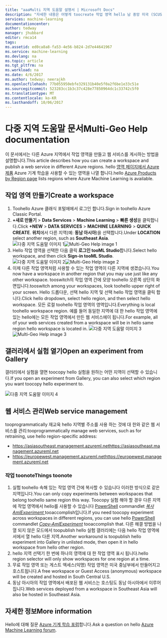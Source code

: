 ```yaml
---
title: "aaaMulti 지역 도움말 설명서 | Microsoft Docs"
description: "자세한 내용은 어떻게 toocreate 작업 영역 hello 남 중앙 미국 (SCUS)와에서 다른 Azure 지역에서 웹 서비스를 게시 하 고 Azure 지역입니다."
services: machine-learning
documentationcenter: 
author: tedway
manager: jhubbard
editor: rmca14
tags: 
ms.assetid: ed0ca8a8-fa53-4e56-b824-2d7e44641967
ms.service: machine-learning
ms.devlang: na
ms.topic: article
ms.tgt_pltfrm: na
ms.workload: na
ms.date: 4/6/2017
ms.author: tedway; neerajkh
ms.openlocfilehash: 77b055950ebfe329131b40e5f0a2f6be1e33c51e
ms.sourcegitcommit: 523283cc1b3c37c428e77850964dc1c33742c5f0
ms.translationtype: MT
ms.contentlocale: ko-KR
ms.lasthandoff: 10/06/2017
---
```

# <a name="multi-geo-help-documentation"></a><span data-ttu-id="e4031-103">다중 지역 도움말 문서</span><span class="sxs-lookup"><span data-stu-id="e4031-103">Multi-Geo Help documentation</span></span>
<span data-ttu-id="e4031-104">이 문서에서는 다른 Azure 지역에서 작업 영역을 만들고 웹 서비스를 게시하는 방법을 설명합니다.</span><span class="sxs-lookup"><span data-stu-id="e4031-104">This article describes how you can create a workspace and publish a web service in different Azure regions.</span></span>  <span data-ttu-id="e4031-105">hello [영역 페이지에서 Azure 제품](https://azure.microsoft.com/en-us/regions/services/) Azure 기계 학습을 사용할 수 있는 영역을 나열 합니다.</span><span class="sxs-lookup"><span data-stu-id="e4031-105">hello [Azure Products by Region page](https://azure.microsoft.com/en-us/regions/services/) lists regions where Azure Machine Learning is available.</span></span>

## <a name="create-a-workspace"></a><span data-ttu-id="e4031-106">작업 영역 만들기</span><span class="sxs-lookup"><span data-stu-id="e4031-106">Create a workspace</span></span>
1. <span data-ttu-id="e4031-107">Toohello Azure 클래식 포털에에서 로그인 합니다.</span><span class="sxs-lookup"><span data-stu-id="e4031-107">Sign in toohello Azure Classic Portal.</span></span>
2. <span data-ttu-id="e4031-108">**+새로 만들기** > **Data Services** > **Machine Learning** > **빠른 생성**을 클릭합니다.</span><span class="sxs-lookup"><span data-stu-id="e4031-108">Click **+NEW** > **DATA SERVICES** > **MACHINE LEARNING** > **QUICK CREATE**.</span></span>  <span data-ttu-id="e4031-109">**위치**에서 다른 지역(예: **동남 아시아**)을 선택합니다.</span><span class="sxs-lookup"><span data-stu-id="e4031-109">Under **LOCATION** select another region, such as **Southeast Asia**.</span></span>
   <span data-ttu-id="e4031-110">![다중 지역 도움말 이미지 1][1]</span><span class="sxs-lookup"><span data-stu-id="e4031-110">![Multi-Geo Help image 1][1]</span></span>
3. <span data-ttu-id="e4031-111">Hello 작업 영역을 선택한 다음 클릭 **로그인 tooML Studio**합니다.</span><span class="sxs-lookup"><span data-stu-id="e4031-111">Select hello workspace, and then click **Sign-in tooML Studio**.</span></span>
   <span data-ttu-id="e4031-112">![다중 지역 도움말 이미지 2][2]</span><span class="sxs-lookup"><span data-stu-id="e4031-112">![Multi-Geo Help image 2][2]</span></span>
4. <span data-ttu-id="e4031-113">이제 다른 작업 영역처럼 사용할 수 있는 작업 영역이 다른 지역에 생겼습니다.</span><span class="sxs-lookup"><span data-stu-id="e4031-113">You now have a workspace in another region that you may use just like any other workspace.</span></span> <span data-ttu-id="e4031-114">tooswitch의 작업 영역 간에 모양 toohello 오른쪽 상단의 화면입니다.</span><span class="sxs-lookup"><span data-stu-id="e4031-114">tooswitch among your workspaces, look toohello upper right of your screen.</span></span> <span data-ttu-id="e4031-115">Hello 드롭다운, 선택 hello 지역 및 선택 hello 작업 영역을 클릭 합니다.</span><span class="sxs-lookup"><span data-stu-id="e4031-115">Click hello dropdown, select hello region, and then select hello workspace.</span></span> <span data-ttu-id="e4031-116">모든 로컬 toohello 작업 영역의 영역입니다.</span><span class="sxs-lookup"><span data-stu-id="e4031-116">Everything is local toohello workspace region.</span></span>  <span data-ttu-id="e4031-117">예를 들어 동일한 지역에 대 한 hello 작업 영역에 있는 hello에는 모든 작업 영역에서 만든 웹 서비스에이 됩니다.</span><span class="sxs-lookup"><span data-stu-id="e4031-117">For example, all of your web services created from a workspace will be in hello same region hello workspace is located in.</span></span>
   <span data-ttu-id="e4031-118">![다중 지역 도움말 이미지 3][3]</span><span class="sxs-lookup"><span data-stu-id="e4031-118">![Multi-Geo Help image 3][3]</span></span>

## <a name="open-an-experiment-from-gallery"></a><span data-ttu-id="e4031-119">갤러리에서 실험 열기</span><span class="sxs-lookup"><span data-stu-id="e4031-119">Open an experiment from Gallery</span></span>
<span data-ttu-id="e4031-120">갤러리에서 실험을 열면 toocopy hello 실험을 원하는 어떤 지역이 선택할 수 있습니다.</span><span class="sxs-lookup"><span data-stu-id="e4031-120">If you open an experiment from Gallery, you can also select which region you want toocopy hello experiment to.</span></span>

![다중 지역 도움말 이미지 4][4a]

## <a name="web-service-management"></a><span data-ttu-id="e4031-122">웹 서비스 관리</span><span class="sxs-lookup"><span data-stu-id="e4031-122">Web service management</span></span>
<span data-ttu-id="e4031-123">tooprogrammatically 재교육 hello 지역별 주소를 사용 하는 것에 대 한와 같은 웹 서비스를 관리:</span><span class="sxs-lookup"><span data-stu-id="e4031-123">tooprogrammatically manage web services, such as for retraining, use hello region-specific address:</span></span>

* <span data-ttu-id="e4031-124">https://asiasoutheast.management.azureml.net</span><span class="sxs-lookup"><span data-stu-id="e4031-124">https://asiasoutheast.management.azureml.net</span></span>
* <span data-ttu-id="e4031-125">https://europewest.management.azureml.net</span><span class="sxs-lookup"><span data-stu-id="e4031-125">https://europewest.management.azureml.net</span></span>

### <a name="things-toonote"></a><span data-ttu-id="e4031-126">작업 toonote</span><span class="sxs-lookup"><span data-stu-id="e4031-126">Things toonote</span></span>
1. <span data-ttu-id="e4031-127">실험 toohello 속해 있는 작업 영역 간에 복사할 수 있습니다 이러한 방식으로 같은 지역입니다.</span><span class="sxs-lookup"><span data-stu-id="e4031-127">You can only copy experiments between workspaces that belong toohello same region this way.</span></span> <span data-ttu-id="e4031-128">Toocopy 실험 해야 할 경우 다른 지역에 작업 영역에서 hello를 사용할 수 있습니다 [PowerShell](http://aka.ms/amlps) commandlet [ *복사 AmlExperiment* ](https://github.com/hning86/azuremlps/blob/master/README.md#copy-amlexperiment) tooaccomplish입니다.</span><span class="sxs-lookup"><span data-stu-id="e4031-128">If you need toocopy experiment across workspaces in different regions, you can use hello [PowerShell](http://aka.ms/amlps) commandlet [*Copy-AmlExperiment*](https://github.com/hning86/azuremlps/blob/master/README.md#copy-amlexperiment) tooaccomplish that.</span></span> <span data-ttu-id="e4031-129">다른 해결 방법을 나열 되지 않은 모드에서 toopublish hello 실험 갤러리에는 다음 hello 작업 영역에서에서 열 hello 다른 지역.</span><span class="sxs-lookup"><span data-stu-id="e4031-129">Another workaround is toopublish hello experiment into Gallery in unlisted mode, then open it in hello workspace from hello other region.</span></span>
2. <span data-ttu-id="e4031-130">hello 지역 선택기 한 번에 하나의 영역에 대 한 작업 영역 표시 됩니다.</span><span class="sxs-lookup"><span data-stu-id="e4031-130">hello region selector will only show workspaces for one region at a time.</span></span>  
3. <span data-ttu-id="e4031-131">무료 작업 영역 또는 게스트 액세스(익명) 작업 영역은 미국 중남부에서 만들어지고 호스트됩니다.</span><span class="sxs-lookup"><span data-stu-id="e4031-131">A free workspace or Guest Access (anonymous) workspace will be created and hosted in South Central U.S.</span></span>  
4. <span data-ttu-id="e4031-132">동남 아시아의 작업 영역에서 배포된 웹 서비스는 호스팅도 동남 아시아에서 이루어집니다.</span><span class="sxs-lookup"><span data-stu-id="e4031-132">Web services deployed from a workspace in Southeast Asia will also be hosted in Southeast Asia.</span></span>  

## <a name="more-information"></a><span data-ttu-id="e4031-133">자세한 정보</span><span class="sxs-lookup"><span data-stu-id="e4031-133">More information</span></span>
<span data-ttu-id="e4031-134">Hello에 대해 질문 [Azure 기계 학습 포럼](https://social.msdn.microsoft.com/Forums/azure/home?forum=MachineLearning)합니다.</span><span class="sxs-lookup"><span data-stu-id="e4031-134">Ask a question on hello [Azure Machine Learning forum](https://social.msdn.microsoft.com/Forums/azure/home?forum=MachineLearning).</span></span>

<!--Image references-->
[1]: ./media/machine-learning-multi-geo/multi-geo_1.png
[2]: ./media/machine-learning-multi-geo/multi-geo_2.png
[3]: ./media/machine-learning-multi-geo/multi-geo_3.png
[4a]: ./media/machine-learning-multi-geo/multi-geo_4a.png
